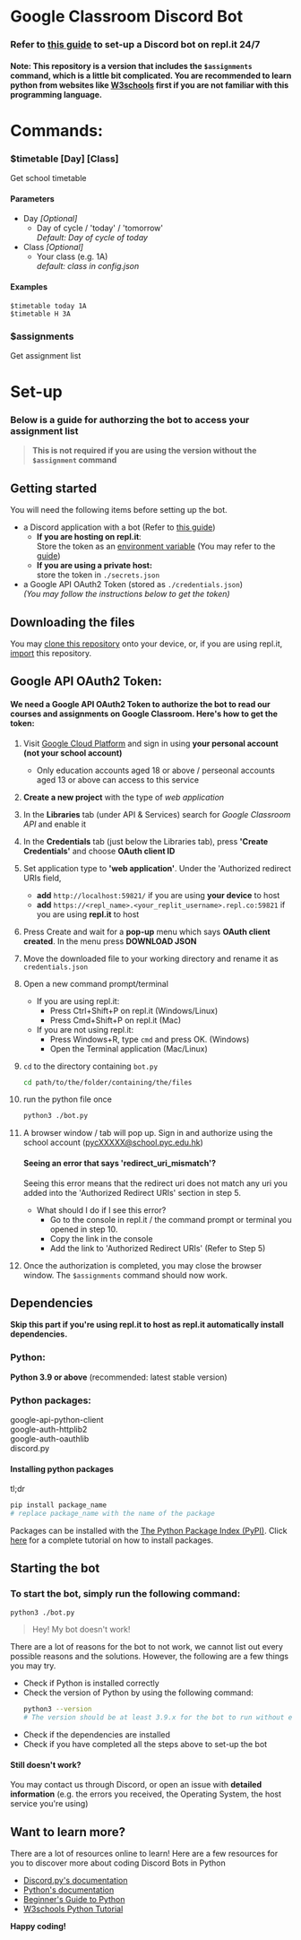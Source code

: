 # Google Classroom Discord Bot

### Refer to [this guide](https://mrma.gitbook.io/discordpersonalassistant/#task-1-set-up-siu-ying) to set-up a Discord bot on repl.it 24/7

#### Note: This repository is a version that includes the `$assignments` command, which is a little bit complicated. You are recommended to learn python from websites like [W3schools](https://w3schools.com/python) first if you are not familiar with this programming language.

# Commands:
### $timetable [Day] [Class]
Get school timetable
#### Parameters
- Day *[Optional]*  
  - Day of cycle / 'today' / 'tomorrow'  
  *Default: Day of cycle of today*
- Class *[Optional]*  
  - Your class (e.g. 1A)  
    *default: class in config.json*

#### Examples
```
$timetable today 1A
$timetable H 3A
```

### $assignments 
Get assignment list

# Set-up
### Below is a guide for authorzing the bot to access your assignment list
> **This is not required if you are using the version without the `$assignment` command**

## Getting started
You will need the following items before setting up the bot.
- a Discord application with a bot (Refer to [this guide](https://mrma.gitbook.io/discordpersonalassistant/#task-1-set-up-siu-ying))
    - **If you are hosting on repl.it**:  
    Store the token as an [environment variable](https://docs.replit.com/programming-ide/storing-sensitive-information-environment-variables) (You may refer to the [guide]((https://mrma.gitbook.io/discordpersonalassistant/#task-1-set-up-siu-ying)))
    - **If you are using a private host:**  
    store the token in `./secrets.json`  
- a Google API OAuth2 Token (stored as `./credentials.json`)  
*(You may follow the instructions below to get the token)*

## Downloading the files
You may [clone this repository](https://docs.github.com/en/repositories/creating-and-managing-repositories/cloning-a-repository) onto your device, or, if you are using repl.it, [import](https://docs.replit.com/tutorials/06-github-and-run-button#:~:text=To%20import%20it%20into%20Replit,turn%20it%20into%20a%20repl.) this repository.

## Google API OAuth2 Token:
#### We need a Google API OAuth2 Token to authorize the bot to read our courses and assignments on Google Classroom.   Here's how to get the token:
1. Visit [Google Cloud Platform](https://console.cloud.google.com/) and sign in using **your personal account (not your school account)**
    - Only education accounts aged 18 or above / perseonal accounts aged 13 or above can access to this service
2. **Create a new project** with the type of *web application*
3. In the **Libraries** tab (under API & Services) search for *Google Classroom API* and enable it
4. In the **Credentials** tab (just below the Libraries tab), press **'Create Credentials'** and choose **OAuth client ID**
5. Set application type to **'web application'**. Under the 'Authorized redirect URIs field,  
    - **add** `http://localhost:59821/` if you are using **your device** to host  
    - **add** `https://<repl_name>.<your_replit_username>.repl.co:59821` if you are using **repl.it** to host
6. Press Create and wait for a **pop-up** menu which says **OAuth client created**. In the menu press **DOWNLOAD JSON**
7. Move the downloaded file to your working directory and rename it as `credentials.json`
8. Open a new command prompt/terminal 
    - If you are using repl.it:
        - Press Ctrl+Shift+P on repl.it (Windows/Linux)
        - Press Cmd+Shift+P on repl.it (Mac)
    - If you are not using repl.it:
        - Press Windows+R, type `cmd` and press OK. (Windows)
        - Open the Terminal application (Mac/Linux)
    
9. `cd` to the directory containing `bot.py`

    ```sh
    cd path/to/the/folder/containing/the/files
    ```
10. run the python file once   
    ```sh
    python3 ./bot.py
    ```
11. A browser window / tab will pop up. Sign in and authorize using the school account (pycXXXXX@school.pyc.edu.hk)
    #### Seeing an error that says 'redirect_uri_mismatch'?
    Seeing this error means that the redirect uri does not match any uri you added into the 'Authorized Redirect URIs' section in step 5.
    - What should I do if I see this error?
        - Go to the console in repl.it / the command prompt or terminal you opened in step 10.
        - Copy the link in the console
        - Add the link to 'Authorized Redirect URIs' (Refer to Step 5)
12. Once the authorization is completed, you may close the browser window. The `$assignments` command should now work.



## Dependencies
**Skip this part if you're using repl.it to host as repl.it automatically install dependencies.** 
### Python:
**Python 3.9 or above** (recommended: latest stable version)  
### Python packages:
google-api-python-client  
google-auth-httplib2  
google-auth-oauthlib  
discord.py
#### Installing python packages
tl;dr
```sh
pip install package_name
# replace package_name with the name of the package
```
Packages can be installed with the [The Python Package Index (PyPI)](https://pypi.org/). Click [here](https://packaging.python.org/en/latest/tutorials/installing-packages/) for a complete tutorial on how to install packages.

## Starting the bot
### To start the bot, simply run the following command:
```sh
python3 ./bot.py
```
> Hey! My bot doesn't work!  

There are a lot of reasons for the bot to not work, we cannot list out every possible reasons and the solutions. However, the following are a few things you may try.
- Check if Python is installed correctly
- Check the version of Python by using the following command:  
    ```sh
    python3 --version
    # The version should be at least 3.9.x for the bot to run without errors
    ```
- Check if the dependencies are installed
- Check if you have completed all the steps above to set-up the bot

#### Still doesn't work?
You may contact us through Discord, or open an issue with **detailed information** (e.g. the errors you received, the Operating System, the host service you're using)

## Want to learn more?
There are a lot of resources online to learn! Here are a few resources for you to discover more about coding Discord Bots in Python
- [Discord.py's documentation](https://discordpy.readthedocs.io/en/stable/)
- [Python's documentation](https://discordpy.readthedocs.io/en/stable/)
- [Beginner's Guide to Python](https://wiki.python.org/moin/BeginnersGuide)
- [W3schools Python Tutorial](https://www.w3schools.com/python/)

**Happy coding!**